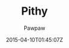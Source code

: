 ---
title: "Pithy"
github: https://github.com/smallmuou/Jekyll-Pithy
demo: http://wenva.github.io/
author: Pawpaw

ssg:
  - Jekyll
cms:
  - No Cms
date: 2015-04-10T01:45:07Z
github_branch: master
description: "Pithy Jekyll Theme"
---